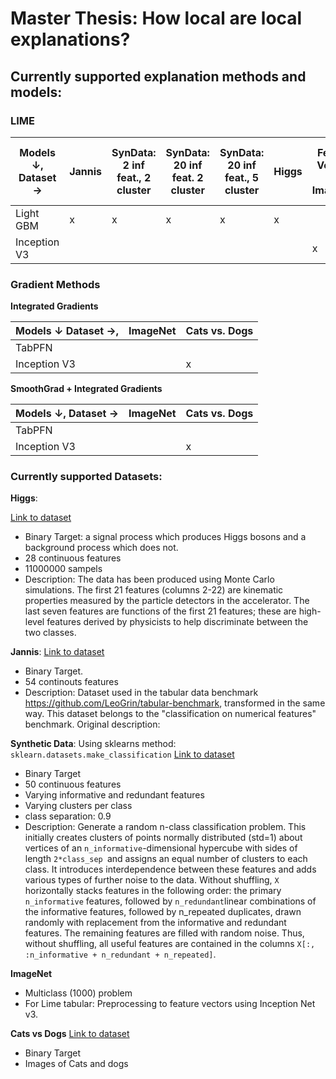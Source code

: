 # Master Thesis: How local are local explanations?
## Currently supported explanation methods and models:

### LIME

| Models ↓, Dataset →| Jannis | SynData: 2 inf feat., 2 cluster  | SynData: 20 inf feat. 2 cluster  | SynData: 20 inf feat., 5 cluster  | Higgs | Feature Vectors of ImageNet | Feature Vectors of Cats vs. Dogs |
| --- | --- | --- | --- | --- | --- | --- | --- |
| Light GBM | x | x | x | x | x |  |  |
| Inception V3 |  |  |  |  |  | x | x |

### Gradient Methods

**Integrated Gradients**

|  Models ↓ Dataset →, | ImageNet | Cats vs. Dogs |
| --- | --- | --- |
| TabPFN |  |  |
| Inception V3 |  | x |

**SmoothGrad + Integrated Gradients**

|  Models ↓, Dataset →| ImageNet | Cats vs. Dogs |
| --- | --- | --- |
| TabPFN |  |  |
| Inception V3 |  | x |




### Currently supported Datasets:
**Higgs**:

[Link to dataset](https://archive.ics.uci.edu/dataset/280/higgs)

- Binary Target: a signal process which produces Higgs bosons and a background process which does not.
- 28 continuous features
- 11000000 sampels
- Description: 
The data has been produced using Monte Carlo simulations. The first 21 features (columns 2-22) are kinematic properties measured by the particle detectors in the accelerator. The last seven features are functions of the first 21 features; these are high-level features derived by physicists to help discriminate between the two classes.

**Jannis**:
[Link to dataset](https://www.openml.org/search?type=data&id=41168&sort=runs&status=active)

- Binary Target.
- 54 continouts features
- Description: Dataset used in the tabular data benchmark https://github.com/LeoGrin/tabular-benchmark, transformed in the same way. This dataset belongs to the "classification on numerical features" benchmark. Original description:

**Synthetic Data**:
Using sklearns method: ```sklearn.datasets.make_classification```
[Link to dataset](https://scikit-learn.org/stable/modules/generated/sklearn.datasets.make_classification.html#sklearn.datasets.make_classification)
- Binary Target
- 50 continuous features
- Varying informative and redundant features
- Varying clusters per class
- class separation: 0.9
- Description: Generate a random n-class classification problem.
This initially creates clusters of points normally distributed (std=1) about vertices of an ```n_informative```-dimensional hypercube with sides of length ```2*class_sep ```and assigns an equal number of clusters to each class. It introduces interdependence between these features and adds various types of further noise to the data. Without shuffling, ```X``` horizontally stacks features in the following order: the primary ```n_informative``` features, followed by ```n_redundant```linear combinations of the informative features, followed by n_repeated duplicates, drawn randomly with replacement from the informative and redundant features. The remaining features are filled with random noise. Thus, without shuffling, all useful features are contained in the columns ```X[:, :n_informative + n_redundant + n_repeated]```.

**ImageNet**
- Multiclass (1000) problem
- For Lime tabular: Preprocessing to feature vectors using Inception Net v3.

**Cats vs Dogs**
[Link to dataset](https://www.google.com/url?sa=t&source=web&rct=j&opi=89978449&url=https://www.kaggle.com/competitions/dogs-vs-cats&ved=2ahUKEwj5lJSc_6mLAxVs3AIHHbdyJKIQFnoECAgQAQ&usg=AOvVaw0KmiBfaaItAQMS2Ti6aZ0H)
- Binary Target
- Images of Cats and dogs



